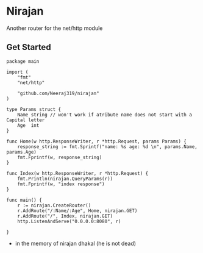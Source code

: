 # Nirajan

Another router for the net/http module 


## Get Started

```golang
package main

import (
	"fmt"
	"net/http"

	"github.com/Neeraj319/nirajan"
)

type Params struct {
	Name string // won't work if atribute name does not start with a Capital letter
	Age  int
}

func Home(w http.ResponseWriter, r *http.Request, params Params) {
	response_string := fmt.Sprintf("name: %s age: %d \n", params.Name, params.Age)
	fmt.Fprintf(w, response_string)
}

func Index(w http.ResponseWriter, r *http.Request) {
	fmt.Println(nirajan.QueryParams(r))
	fmt.Fprintf(w, "index response")
}

func main() {
	r := nirajan.CreateRouter()
	r.AddRoute("/:Name/:Age", Home, nirajan.GET)
	r.AddRoute("/", Index, nirajan.GET)
	http.ListenAndServe("0.0.0.0:8080", r)

}
```

- in the memory of nirajan dhakal (he is not dead)
